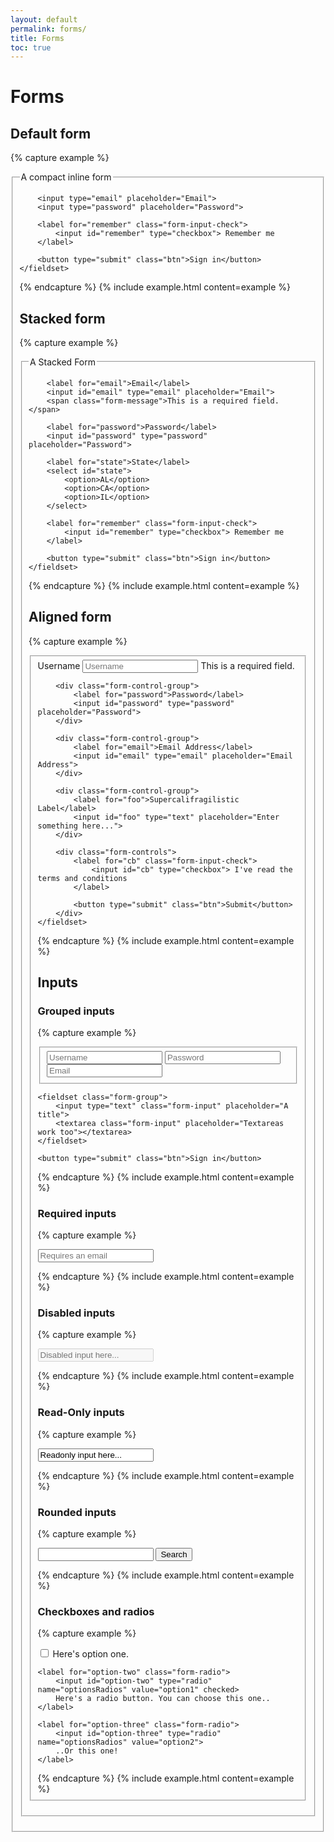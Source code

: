 ```yaml
---
layout: default
permalink: forms/
title: Forms
toc: true
---
```

# Forms

## Default form
{% capture example %}
<form class="form">
	<fieldset>
		<legend>A compact inline form</legend>

		<input type="email" placeholder="Email">
		<input type="password" placeholder="Password">

		<label for="remember" class="form-input-check">
			<input id="remember" type="checkbox"> Remember me
		</label>

		<button type="submit" class="btn">Sign in</button>
	</fieldset>
</form>
{% endcapture %}
{% include example.html content=example %}

## Stacked form
{% capture example %}
<form class="form form-stacked">
	<fieldset>
		<legend>A Stacked Form</legend>

		<label for="email">Email</label>
		<input id="email" type="email" placeholder="Email">
		<span class="form-message">This is a required field.</span>

		<label for="password">Password</label>
		<input id="password" type="password" placeholder="Password">

		<label for="state">State</label>
		<select id="state">
			<option>AL</option>
			<option>CA</option>
			<option>IL</option>
		</select>

		<label for="remember" class="form-input-check">
			<input id="remember" type="checkbox"> Remember me
		</label>

		<button type="submit" class="btn">Sign in</button>
	</fieldset>
</form>
{% endcapture %}
{% include example.html content=example %}

## Aligned form
{% capture example %}
<form class="form form-aligned">
	<fieldset>
		<div class="form-control-group">
			<label for="name">Username</label>
			<input id="name" type="text" placeholder="Username">
			<span class="form-message-inline">This is a required field.</span>
		</div>

		<div class="form-control-group">
			<label for="password">Password</label>
			<input id="password" type="password" placeholder="Password">
		</div>

		<div class="form-control-group">
			<label for="email">Email Address</label>
			<input id="email" type="email" placeholder="Email Address">
		</div>

		<div class="form-control-group">
			<label for="foo">Supercalifragilistic Label</label>
			<input id="foo" type="text" placeholder="Enter something here...">
		</div>

		<div class="form-controls">
			<label for="cb" class="form-input-check">
				<input id="cb" type="checkbox"> I've read the terms and conditions
			</label>

			<button type="submit" class="btn">Submit</button>
		</div>
	</fieldset>
</form>
{% endcapture %}
{% include example.html content=example %}

## Inputs

### Grouped inputs
{% capture example %}
<form class="form">
	<fieldset class="form-group">
		<input type="text" class="form-input" placeholder="Username">
		<input type="text" class="form-input" placeholder="Password">
		<input type="email" class="form-input" placeholder="Email">
	</fieldset>

	<fieldset class="form-group">
		<input type="text" class="form-input" placeholder="A title">
		<textarea class="form-input" placeholder="Textareas work too"></textarea>
	</fieldset>

	<button type="submit" class="btn">Sign in</button>
</form>
{% endcapture %}
{% include example.html content=example %}

### Required inputs
{% capture example %}
<form class="form">
	<input type="email" placeholder="Requires an email" required>
</form>
{% endcapture %}
{% include example.html content=example %}

### Disabled inputs
{% capture example %}
<form class="form">
	<input type="text" placeholder="Disabled input here..." disabled>
</form>
{% endcapture %}
{% include example.html content=example %}

### Read-Only inputs
{% capture example %}
<form class="form">
	<input type="text" value="Readonly input here..." readonly>
</form>
{% endcapture %}
{% include example.html content=example %}

### Rounded inputs
{% capture example %}
<form class="form">
	<input type="text" class="form-input-rounded">
	<button type="submit" class="btn">Search</button>
</form>
{% endcapture %}
{% include example.html content=example %}

### Checkboxes and radios
{% capture example %}
<form class="form">
	<label for="option-one" class="checkbox">
		<input id="option-one" type="checkbox" value="">
		Here's option one.
	</label>

	<label for="option-two" class="form-radio">
		<input id="option-two" type="radio" name="optionsRadios" value="option1" checked>
		Here's a radio button. You can choose this one..
	</label>

	<label for="option-three" class="form-radio">
		<input id="option-three" type="radio" name="optionsRadios" value="option2">
		..Or this one!
	</label>
</form>
{% endcapture %}
{% include example.html content=example %}
